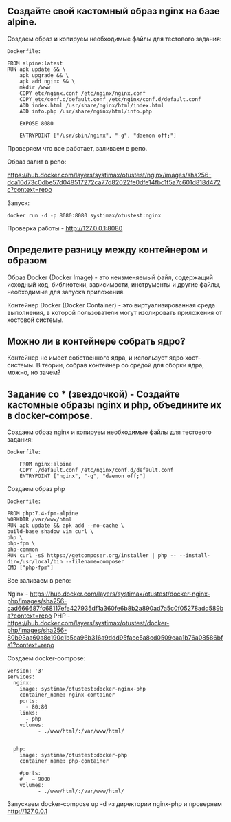 ## Создайте свой кастомный образ nginx на базе alpine.

Создаем образ и копируем необходимые файлы для тестового задания:

````
Dockerfile:

FROM alpine:latest
RUN	apk update && \
	apk upgrade && \
    apk add nginx && \
    mkdir /www
    COPY etc/nginx.conf /etc/nginx/nginx.conf
    COPY etc/conf.d/default.conf /etc/nginx/conf.d/default.conf
    ADD index.html /usr/share/nginx/html/index.html
    ADD info.php /usr/share/nginx/html/info.php

    EXPOSE 8080

    ENTRYPOINT ["/usr/sbin/nginx", "-g", "daemon off;"]
````
Проверяем что все работает, заливаем в репо.

Образ залит в репо:

https://hub.docker.com/layers/systimax/otustest/nginx/images/sha256-dca10d73c0dbe57d048517272ca77d82022fe0dfe14fbc1f5a7c601d818d472c?context=repo

Запуск:

````
docker run -d -p 8080:8080 systimax/otustest:nginx
````

Проверка работы - http://127.0.0.1:8080


## Определите разницу между контейнером и образом

Образ Docker (Docker Image) - это неизменяемый файл, содержащий исходный код, библиотеки, зависимости, инструменты и другие файлы, необходимые для запуска приложения.

Контейнер Docker (Docker Container) - это виртуализированная среда выполнения, в которой пользователи могут изолировать приложения от хостовой системы.

## Можно ли в контейнере собрать ядро? 
Контейнер не имеет собственного ядра, и использует ядро хост-системы. В теории, собрав контейнер со средой для сборки ядра, можно, но зачем?


## Задание со * (звездочкой) - Создайте кастомные образы nginx и php, объедините их в docker-compose.

Создаем образ nginx и копируем необходимые файлы для тестового задания:

````
Dockerfile:

    FROM nginx:alpine  
    COPY ./default.conf /etc/nginx/conf.d/default.conf
    ENTRYPOINT ["nginx", "-g", "daemon off;"]
````
Создаем образ php
````
Dockerfile:

FROM php:7.4-fpm-alpine
WORKDIR /var/www/html
RUN apk update && apk add --no-cache \
build-base shadow vim curl \
php \
php-fpm \
php-common
RUN curl -sS https://getcomposer.org/installer | php -- --install-dir=/usr/local/bin --filename=composer
CMD ["php-fpm"]
````

Все заливаем в репо:

Nginx - https://hub.docker.com/layers/systimax/otustest/docker-nginx-php/images/sha256-cad666687fc68117efe427935df1a360fe6b8b2a890ad7a5c0f05278add589ba?context=repo
PHP - https://hub.docker.com/layers/systimax/otustest/docker-php/images/sha256-80b93aa60a8c190c1b5ca96b316a9ddd95face5a8cd0509eaa1b76a08586bfa1?context=repo

Создаем docker-compose:
````
version: '3'
services:
  nginx:
    image: systimax/otustest:docker-nginx-php
    container_name: nginx-container
    ports:
      - 80:80
    links:
      - php
    volumes:
          - ./www/html/:/var/www/html/
   

  php:
    image: systimax/otustest:docker-php
    container_name: php-container
    
    #ports:
    #   – 9000
    volumes:
          - ./www/html/:/var/www/html/
````

Запускаем docker-compose up -d из директории nginx-php и проверяем http://127.0.0.1